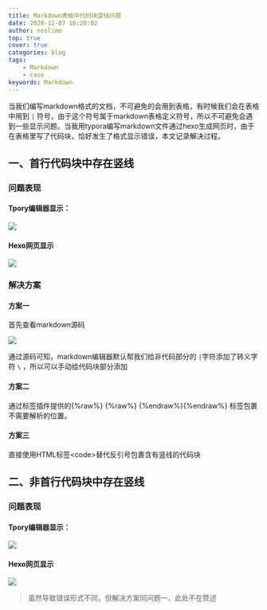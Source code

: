 ```yaml
---
title: Markdown表格中代码块竖线问题
date: 2020-12-07 16:20:02
author: noslime
top: true
cover: true
categories: blog
tags: 
	- Markdown
	- case
keywords: Markdown
---
```


当我们编写markdown格式的文档，不可避免的会用到表格，有时候我们会在表格中用到 `|` 符号，由于这个符号属于markdown表格定义符号，所以不可避免会遇到一些显示问题。当我用typora编写markdown文件通过hexo生成网页时，由于在表格里写了代码块，恰好发生了格式显示错误，本文记录解决过程。

## 一、首行代码块中存在竖线

### 问题表现

#### Tpory编辑器显示：

![](https://cdn.jsdelivr.net/gh/noslime/noslime.github.io@master/source/images/vertical_line02.png)

#### Hexo网页显示

![](https://cdn.jsdelivr.net/gh/noslime/noslime.github.io@master/source/images/vertical_line03.png)

### 解决方案

#### 方案一

首先查看markdown源码

![](https://cdn.jsdelivr.net/gh/noslime/noslime.github.io@master/source/images/vertical_line01.png)

通过源码可知，markdown编辑器默认帮我们给非代码部分的 `|`字符添加了转义字符 `\`  ，所以可以手动给代码块部分添加

#### 方案二

通过标签插件提供的{%raw%} {%raw%} {%endraw%}{%endraw%} 标签包裹不需要解析的位置。

#### 方案三

直接使用HTML标签\<code\>替代反引号包裹含有竖线的代码块

## 二、非首行代码块中存在竖线

### 问题表现

#### Tpory编辑器显示：

![](https://cdn.jsdelivr.net/gh/noslime/noslime.github.io@master/source/images/vertical_line04.png)

#### Hexo网页显示

![](https://cdn.jsdelivr.net/gh/noslime/noslime.github.io@master/source/images/vertical_line05.png)

>  虽然导致错误形式不同，但解决方案同问题一，此处不在赘述
